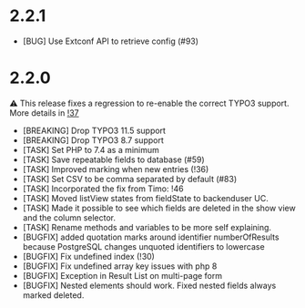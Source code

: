 # 2.2.1

- [BUG] Use Extconf API to retrieve config (#93)

# 2.2.0

⚠️ This release fixes a regression to re-enable the correct TYPO3 support. More details in [!37](https://gitlab.com/lavitto/typo3-form-to-database/-/merge_requests/37)

- [BREAKING] Drop TYPO3 11.5 support
- [BREAKING] Drop TYPO3 8.7 support
- [TASK] Set PHP to 7.4 as a minimum
- [TASK] Save repeatable fields to database (#59)
- [TASK] Improved marking when new entries (!36)
- [TASK] Set CSV to be comma separated by default (#83)
- [TASK] Incorporated the fix from Timo: !46
- [TASK] Moved listView states from fieldState to backenduser UC.
- [TASK] Made it possible to see which fields are deleted in the show view and the column selector.
- [TASK] Rename methods and variables to be more self explaining.
- [BUGFIX] added quotation marks around identifier numberOfResults because PostgreSQL changes unquoted identifiers to lowercase
- [BUGFIX] Fix undefined index (!30)
- [BUGFIX] Fix undefined array key issues with php 8
- [BUGFIX] Exception in Result List on multi-page form
- [BUGFIX] Nested elements should work. Fixed nested fields always marked deleted.
